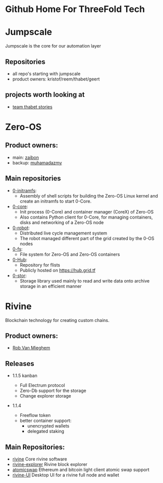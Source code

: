 # Github Home For ThreeFold Tech


# Jumpscale 

Jumpscale is the core for our automation layer

## Repositories

- all repo's starting with jumpscale
- product owners: kristof/reem/thabet/geert

## projects worth looking at

- [team thabet stories](https://github.com/orgs/threefoldtech/projects/59?card_filter_query=label%3Atype_story) 


# Zero-OS

## Product owners:
- main: [zaibon](https://github.com/zaibon)
- backup: [muhamadazmy](https://github.com/muhamadazmy)

## Main repositories

- [0-initramfs](https://github.com/threefoldtech/0-initramfs):
  - Assembly of shell scripts for building the Zero-OS Linux kernel and create an initramfs to start 0-Core.
- [0-core](https://github.com/threefoldtech/0-core):
  - Init process (0-Core) and container manager (CoreX) of Zero-OS
  - Also contains Python client for 0-Core, for managing containers, disks and networking of a Zero-OS node
- [0-robot](https://github.com/threefoldtech/0-robot): 
  - Distributed live cycle management system 
  - The robot managed different part of the grid created by the 0-OS nodes
- [0-fs](https://github.com/threefoldtech/0-fs):
  - File system for Zero-OS and Zero-OS containers
- [0-Hub](https://github.com/threefoldtech/0-hub):
  - Repository for flists
  - Publicly hosted on https://hub.grid.tf
- [0-stor](https://github.com/threefoldtech/0-stor):
  - Storage library used mainly to read and write data onto archive storage in an efficient manner

# Rivine

Blockchain technology for creating custom chains.

## Product owners:
  - [Rob Van Mieghem](http://github.com/robvanmieghem)

## Releases 

- 1.1.5 kanban
    - Full Electrum protocol 
    - Zero-Db support for the storage
    - Change  explorer storage

- 1.1.4
    - Freeflow token
    - better container support:
        - unencrypted wallets
        - delegated staking
  
## Main Repositories:
- [rivine](https://github.com/threefoldtech/rivine)
    Core rivine software
- [rivine-explorer](https://github.com/threefoldtech/rivine-explorer)
    Rivine block explorer
- [atomicswap](https://github.com/threefoldtech/atomicswap)
    Ethereum and bitcoin light client atomic swap support
- [rivine-UI](https://github.com/threefoldtech/rivine-UI)
        Desktop UI for a rivine full node and wallet
